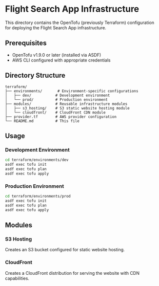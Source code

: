 # Flight Search App Infrastructure

This directory contains the OpenTofu (previously Terraform) configuration for deploying the Flight Search App infrastructure.

## Prerequisites

- OpenTofu v1.9.0 or later (installed via ASDF)
- AWS CLI configured with appropriate credentials

## Directory Structure

```
terraform/
├── environments/       # Environment-specific configurations
│   ├── dev/           # Development environment
│   └── prod/          # Production environment
├── modules/           # Reusable infrastructure modules
│   ├── s3_hosting/    # S3 static website hosting module
│   └── cloudfront/    # CloudFront CDN module
├── provider.tf        # AWS provider configuration
└── README.md          # This file
```

## Usage

### Development Environment

```bash
cd terraform/environments/dev
asdf exec tofu init
asdf exec tofu plan
asdf exec tofu apply
```

### Production Environment

```bash
cd terraform/environments/prod
asdf exec tofu init
asdf exec tofu plan
asdf exec tofu apply
```

## Modules

### S3 Hosting

Creates an S3 bucket configured for static website hosting.

### CloudFront

Creates a CloudFront distribution for serving the website with CDN capabilities. 